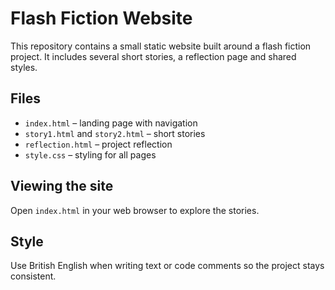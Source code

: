 # Flash Fiction Website

This repository contains a small static website built around a flash fiction project. It includes several short stories, a reflection page and shared styles.

## Files

- `index.html` – landing page with navigation
- `story1.html` and `story2.html` – short stories
- `reflection.html` – project reflection
- `style.css` – styling for all pages

## Viewing the site

Open `index.html` in your web browser to explore the stories.

## Style

Use British English when writing text or code comments so the project stays consistent.
